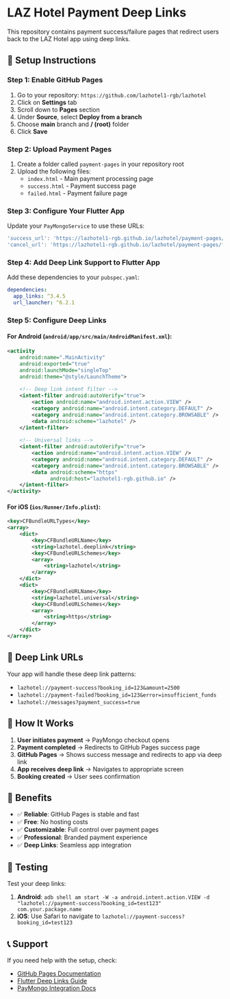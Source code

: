 # LAZ Hotel Payment Deep Links

This repository contains payment success/failure pages that redirect users back to the LAZ Hotel app using deep links.

## 🚀 Setup Instructions

### Step 1: Enable GitHub Pages

1. Go to your repository: `https://github.com/lazhotel1-rgb/lazhotel`
2. Click on **Settings** tab
3. Scroll down to **Pages** section
4. Under **Source**, select **Deploy from a branch**
5. Choose **main** branch and **/ (root)** folder
6. Click **Save**

### Step 2: Upload Payment Pages

1. Create a folder called `payment-pages` in your repository root
2. Upload the following files:
   - `index.html` - Main payment processing page
   - `success.html` - Payment success page
   - `failed.html` - Payment failure page

### Step 3: Configure Your Flutter App

Update your `PayMongoService` to use these URLs:

```dart
'success_url': 'https://lazhotel1-rgb.github.io/lazhotel/payment-pages/success.html',
'cancel_url': 'https://lazhotel1-rgb.github.io/lazhotel/payment-pages/failed.html',
```

### Step 4: Add Deep Link Support to Flutter App

Add these dependencies to your `pubspec.yaml`:

```yaml
dependencies:
  app_links: ^3.4.5
  url_launcher: ^6.2.1
```

### Step 5: Configure Deep Links

#### For Android (`android/app/src/main/AndroidManifest.xml`):

```xml
<activity
    android:name=".MainActivity"
    android:exported="true"
    android:launchMode="singleTop"
    android:theme="@style/LaunchTheme">
    
    <!-- Deep link intent filter -->
    <intent-filter android:autoVerify="true">
        <action android:name="android.intent.action.VIEW" />
        <category android:name="android.intent.category.DEFAULT" />
        <category android:name="android.intent.category.BROWSABLE" />
        <data android:scheme="lazhotel" />
    </intent-filter>
    
    <!-- Universal links -->
    <intent-filter android:autoVerify="true">
        <action android:name="android.intent.action.VIEW" />
        <category android:name="android.intent.category.DEFAULT" />
        <category android:name="android.intent.category.BROWSABLE" />
        <data android:scheme="https"
              android:host="lazhotel1-rgb.github.io" />
    </intent-filter>
</activity>
```

#### For iOS (`ios/Runner/Info.plist`):

```xml
<key>CFBundleURLTypes</key>
<array>
    <dict>
        <key>CFBundleURLName</key>
        <string>lazhotel.deeplink</string>
        <key>CFBundleURLSchemes</key>
        <array>
            <string>lazhotel</string>
        </array>
    </dict>
    <dict>
        <key>CFBundleURLName</key>
        <string>lazhotel.universal</string>
        <key>CFBundleURLSchemes</key>
        <array>
            <string>https</string>
        </array>
    </dict>
</array>
```

## 🔗 Deep Link URLs

Your app will handle these deep link patterns:

- `lazhotel://payment-success?booking_id=123&amount=2500`
- `lazhotel://payment-failed?booking_id=123&error=insufficient_funds`
- `lazhotel://messages?payment_success=true`

## 📱 How It Works

1. **User initiates payment** → PayMongo checkout opens
2. **Payment completed** → Redirects to GitHub Pages success page
3. **GitHub Pages** → Shows success message and redirects to app via deep link
4. **App receives deep link** → Navigates to appropriate screen
5. **Booking created** → User sees confirmation

## 🎯 Benefits

- ✅ **Reliable**: GitHub Pages is stable and fast
- ✅ **Free**: No hosting costs
- ✅ **Customizable**: Full control over payment pages
- ✅ **Professional**: Branded payment experience
- ✅ **Deep Links**: Seamless app integration

## 🔧 Testing

Test your deep links:

1. **Android**: `adb shell am start -W -a android.intent.action.VIEW -d "lazhotel://payment-success?booking_id=test123" com.your.package.name`
2. **iOS**: Use Safari to navigate to `lazhotel://payment-success?booking_id=test123`

## 📞 Support

If you need help with the setup, check:
- [GitHub Pages Documentation](https://docs.github.com/en/pages)
- [Flutter Deep Links Guide](https://docs.flutter.dev/development/ui/navigation/deep-linking)
- [PayMongo Integration Docs](https://developers.paymongo.com/)
